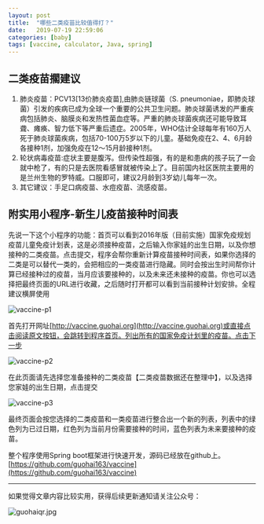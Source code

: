```yaml
---
layout: post
title:  "哪些二类疫苗比较值得打？"
date:   2019-07-19 22:59:06
categories: [baby]
tags: [vaccine, calculator, Java, spring]
---
```


## 二类疫苗擱建议

1. 肺炎疫苗：PCV13[13价肺炎疫苗],由肺炎链球菌（S. pneumoniae，即肺炎球菌）引发的疾病已成为全球一个重要的公共卫生问题。肺炎球菌诱发的严重疾病包括肺炎、脑膜炎和发热性菌血症等。严重的肺炎球菌疾病还可能导致耳聋、瘫痪、智力低下等严重后遗症。2005年，WHO估计全球每年有160万人死于肺炎球菌疾病，包括70-100万5岁以下的儿童。基础免疫在2、4、6月龄各接种1剂，加强免疫在12～15月龄接种1剂。
2. 轮状病毒疫苗:症状主要是腹泻。但传染性超强，有的是和患病的孩子玩了一会就中枪了，有的只是去医院看感冒就被传染上了。目前国内社区医院主要用的是兰州生物的罗特威。口服即可，建议2月龄到3岁幼儿每年一次。
3. 其它建议：手足口病疫苗、水痘疫苗、流感疫苗。


## 附实用小程序-新生儿疫苗接种时间表

 先说一下这个小程序的功能：首页可以看到2016年版（目前实施）国家免疫规划疫苗儿童免疫计划表，这是必须接种疫苗，之后输入你家娃的出生日期，以及你想接种的二类疫苗。点击提交，程序会帮你重新计算疫苗接种时间表，如果你选择的二类是可以替代一类的，会把相应的一类疫苗进行隐藏。同时会按出生时间帮你计算已经接种过的疫苗，当月应该要接种的，以及未来还未接种的疫苗。你也可以选择把最终页面的URL进行收藏，之后随时打开都可以看到当前接种计划安排。全程建议横屏使用

![vaccine-p1](http://blog.guohai.org/doc-pic/2019-07/vaccine-p1.png)

 首先打开网址[http://vaccine.guohai.org](http://vaccine.guohai.org)或直接点击阅读原文按钮，会跳转到程序首页。列出所有的国家免疫计划里的疫苗。点击下一步

![vaccine-p2](http://blog.guohai.org/doc-pic/2019-07/vaccine-p2.png)

在此页面请先选择您准备接种的二类疫苗【二类疫苗数据还在整理中】，以及选择您家娃的出生日期，点击提交

![vaccine-p3](http://blog.guohai.org/doc-pic/2019-07/vaccine-p3.png)

最终页面会按您选择的二类疫苗和一类疫苗进行整合出一个新的列表，列表中的绿色列为已过日期，红色列为当前月份需要接种的时间，蓝色列表为未来要接种的疫苗。

整个程序使用Spring boot框架进行快速开发，源码已经放在github上。[https://github.com/guohai163/vaccine](https://github.com/guohai163/vaccine)

---

如果觉得文章内容比较实用，获得后续更新通知请关注公众号：

![guohaiqr.jpg](//blog.guohai.org/doc-pic/guohaiqr.jpg)